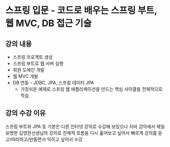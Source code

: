 # 스프링 입문 - 코드로 배우는 스프링 부트, 웹 MVC, DB 접근 기술

## 강의 내용
+ 스프링 프로젝트 생성
+ 스프링 부트로 웹 서버 실행
+ 회원 도메인 개발
+ 웹 MVC 개발
+ DB 연동 - JDBC, JPA, 스프링 데이터 JPA
  + 가장쉬운 예제로 스프링 웹 애플리케이션을 만드는 핵심 사이클을 전체적으로 학습
  
## 강의 수강 이유
스프링 부트와 JPA 등 기본은 다른 인터넷 강의로 수강해 보았으나 
자바 강의에서 제일 유명한 김영한선생님의 강의로 전체적 흐름을 다시 훑어보고 싶어서 
빠르게 강의를 듣고/따라하고/만들면서 익히고 싶어서 수강
